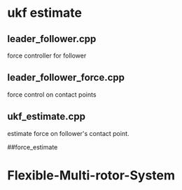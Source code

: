 # ukf estimate

## leader_follower.cpp

force controller for follower

## leader_follower_force.cpp

force control on contact points

## ukf_estimate.cpp

estimate force on follower's contact point.

##force_estimate
# Flexible-Multi-rotor-System
